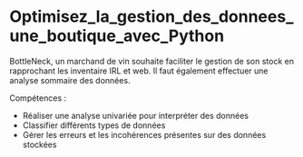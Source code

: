 # Optimisez_la_gestion_des_donnees_une_boutique_avec_Python

BottleNeck, un marchand de vin souhaite faciliter le gestion de son stock en rapprochant les inventaire IRL et web. Il faut également effectuer une analyse sommaire des données.

Compétences :
- Réaliser une analyse univariée pour interpréter des données
- Classifier différents types de données
- Gérer les erreurs et les incohérences présentes sur des données stockées
